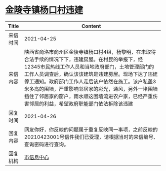 # <a href="http://www.shangluo.gov.cn/zmhd/ldxxxx.jsp?urltype=leadermail.LeaderMailContentUrl&wbtreeid=1112&leadermailid=7187">金陵寺镇杨口村违建</a>
| Title |                                                                                                      Content                                                                                                      |
|:-----:|-------------------------------------------------------------------------------------------------------------------------------------------------------------------------------------------------------------------|
| 来信时间  | 2021-04-25                                                                                                                                                                                                        |
| 来信内容  | 陕西省商洛市商州区金陵寺镇杨口村4组，杨黎明，在未取得合法手续的情况下下，违建房屋。在村民的举报下，经12345市民热线工作人员和当地政府部门，土地管理部门的工作人员调查后，确认该该建筑是违建房屋。现场下达了违建停工通知。政府部门工作人走后该户依然在施工。该户私盖3米多高的围墙，严重影响邻居家的彩光，通风，另外一堵围墙挡住了邻居家的窗户，雨水顺这围墙流进农户家，已经严重伤害邻居的利益，希望政府职能部门依法拆除该违建 |
| 回复时间  | 2021-04-26                                                                                                                                                                                                        |
| 回复内容  | 网友你好，你反映的问题属于重复反映同一事项，之前反映的20210423001号信件我们已受理，请根据当时的来信编号、查询密码进行查询。                                                                                                                                               |
| 回复机构  | <a href="../../categories/agencies/市信息中心.md">市信息中心</a>                                                                                                                                                              |